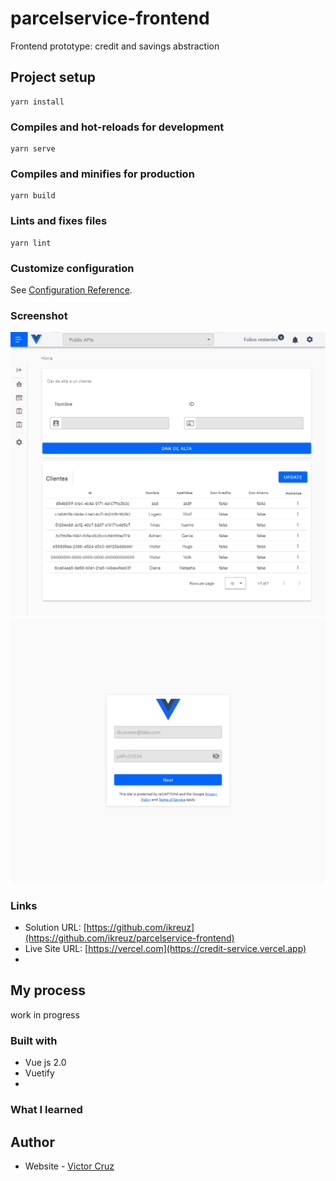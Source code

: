 # parcelservice-frontend
Frontend prototype: credit and savings abstraction

## Project setup
```
yarn install
```

### Compiles and hot-reloads for development
```
yarn serve
```

### Compiles and minifies for production
```
yarn build
```

### Lints and fixes files
```
yarn lint
```

### Customize configuration
See [Configuration Reference](https://cli.vuejs.org/config/).


### Screenshot

![](./design/basic_dashboard.png)
![](./design/login.png)


### Links
- Solution URL: [https://github.com/ikreuz](https://github.com/ikreuz/parcelservice-frontend)
- Live Site URL: [https://vercel.com](https://credit-service.vercel.app)
- 

## My process

work in progress

### Built with

- Vue js 2.0
- Vuetify
- 
### What I learned

## Author

- Website - [Victor Cruz](https://github.com/ikreuz/)


